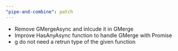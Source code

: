 ```yaml
---
"pipe-and-combine": patch
---
```


- Remove GMergeAsync and inlcude it in GMerge
- Improve HasAnyAsync function to handle GMerge with Promise
- g do not need a retrun type of the given function
